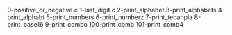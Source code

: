 0-positive_or_negative.c
1-last_digit.c
2-print_alphabet
3-print_alphabets
4-print_alphabt
5-print_numbers
6-print_numberz
7-print_tebahpla
8-print_base16
9-print_combo
100-print_comb
101-print_comb4
